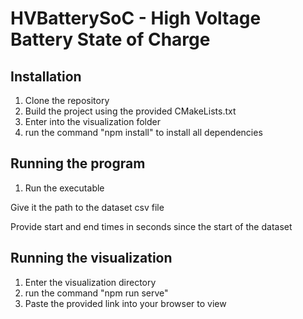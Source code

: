 # HVBatterySoC - High Voltage Battery State of Charge

## Installation

1. Clone the repository
2. Build the project using the provided CMakeLists.txt
3. Enter into the visualization folder
4. run the command "npm install" to install all dependencies

## Running the program

1. Run the executable

Give it the path to the dataset csv file

Provide start and end times in seconds since the start of the dataset

## Running the visualization
1. Enter the visualization directory
2. run the command "npm run serve"
3. Paste the provided link into your browser to view
